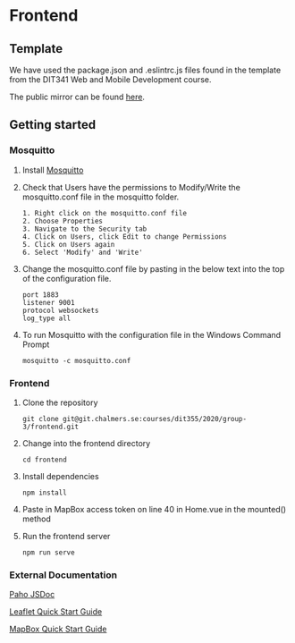 # Frontend

## Template
We have used the package.json and .eslintrc.js files found in the template from the DIT341 Web and Mobile Development course. 

The public mirror can be found [here](https://github.com/dit341/group-00-web).

## Getting started

### Mosquitto

1. Install [Mosquitto](https://mosquitto.org/)

2. Check that Users have the permissions to Modify/Write the mosquitto.conf file in the mosquitto folder.
   ```
   1. Right click on the mosquitto.conf file
   2. Choose Properties
   3. Navigate to the Security tab
   4. Click on Users, click Edit to change Permissions
   5. Click on Users again
   6. Select 'Modify' and 'Write'

3. Change the mosquitto.conf file by pasting in the below text into the top of the configuration file.

    ```
    port 1883
    listener 9001
    protocol websockets
    log_type all

4. To run Mosquitto with the configuration file in the Windows Command Prompt

    `mosquitto -c mosquitto.conf`

### Frontend

1. Clone the repository

    `git clone git@git.chalmers.se:courses/dit355/2020/group-3/frontend.git`

2. Change into the frontend directory

    `cd frontend`

3. Install dependencies

    `npm install`

4. Paste in MapBox access token on line 40 in Home.vue in the mounted() method

5. Run the frontend server
 
    `npm run serve`

### External Documentation
[Paho JSDoc](https://www.eclipse.org/paho/files/jsdoc/index.html) 

[Leaflet Quick Start Guide](https://leafletjs.com/examples/quick-start/)

[MapBox Quick Start Guide](https://docs.mapbox.com/mapbox-gl-js/api/)
